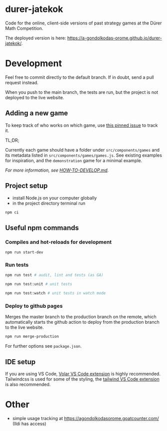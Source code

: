 # durer-jatekok

Code for the online, client-side versions of past strategy games at the Dürer Math Competition.

The deployed version is here: https://a-gondolkodas-orome.github.io/durer-jatekok/.

# Development

Feel free to commit directly to the default branch. If in doubt, send a pull request instead.

When you push to the main branch, the tests are run, but the project is not deployed to the live website.

## Adding a new game

To keep track of who works on which game, use [this pinned issue](https://github.com/a-gondolkodas-orome/durer-jatekok/issues/1) to track it.

TL;DR;

Currently each game should have a folder under `src/components/games` and its metadata listed in `src/components/games/games.js`. See existing examples for inspiration, and the `demonstration` game for a minimal example.

*For more information, see [HOW-TO-DEVELOP.md](./HOW-TO-DEVELOP.md).*

## Project setup

- install Node.js on your computer globally
- in the project directory terminal run

```bash
npm ci
```

## Useful npm commands

### Compiles and hot-reloads for development

```
npm run start-dev
```

### Run tests

```bash
npm run test # audit, lint and tests (as GA)
```

```bash
npm run test:unit # unit tests
```

```bash
npm run test:watch # unit tests in watch mode
```

### Deploy to github pages

Merges the master branch to the production branch on the remote, which automatically starts the github action to deploy from the production branch to the live website.

```bash
npm run merge-production
```

For further options see `package.json`.

## IDE setup

If you are using VS Code, [Volar VS Code extension](https://marketplace.visualstudio.com/items?itemName=johnsoncodehk.volar) is highly recommended.
Tailwindcss is used for some of the styling, the [tailwind VS Code extension](https://marketplace.visualstudio.com/items?itemName=bradlc.vscode-tailwindcss) is also recommended.


# Other

- simple usage tracking at https://agondolkodasorome.goatcounter.com/ (Ildi has access)
